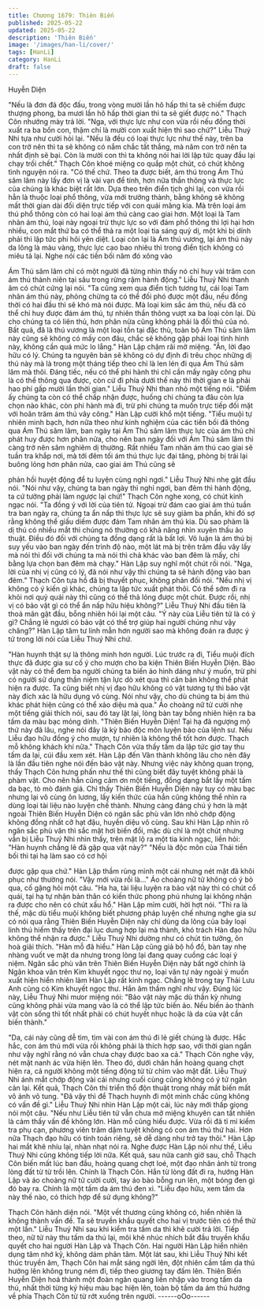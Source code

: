 ```yaml
---
title: Chương 1679: Thiên Biến
published: 2025-05-22
updated: 2025-05-22
description: 'Thiên Biến'
image: '/images/han-li/cover/'
tags: [HanLi]
category: HanLi
draft: false
---
```


Huyễn Diện

"Nếu là đơn đả độc đấu, trong vòng mười lần hô hấp thì ta sẽ
chiếm được thượng phong, ba mươi lần hô hấp thời gian thì ta sẽ
giết được nó."
Thạch Côn nhướng mày trả lời.
"Nga, với thực lực như con vừa rồi nếu đồng thời xuất ra ba bốn
con, thậm chí là mười con xuất hiện thì sao chứ?"
Liễu Thuý Nhi tựa như cười hỏi lại.
"Nếu là đều có loại thực lực như thế này, trên ba con trở nên thì ta
sẽ không có nắm chắc tất thắng, mà năm con trở nên ta nhất định
sẽ bại. Còn là mười con thì ta không nói hai lời lập tức quay đầu
lại chạy trối chết."
Thạch Côn khoé miệng co quắp một chút, có chút không tình
nguyện nói ra.
"Có thế chứ. Theo ta được biết, ám thú trong Ám Thú sâm lâm
này lấy đơn vị là vài vạn để tính, hơn nữa thần thông và thực lực
của chúng là khác biệt rất lớn. Dựa theo trên điển tịch ghi lại, con
vừa rồi hẳn là thuộc loại phổ thông, vừa mới trưởng thành, bằng
không sẽ không mất thời gian dài đối diện trực tiếp với con quái
mãng kia. Mà trên loại ám thú phổ thông còn có hai loại ám thú
càng cao giai hơn. Một loại là Tam nhãn ám thú, loại này ngoại trừ
thực lực so với đám phổ thông thì lợi hại hơn nhiều, con mắt thứ
ba có thể thả ra một loại tia sáng quỷ dị, một khi bị dính phải thì
lập tức phi hôi yên diệt. Loại còn lại là Ám thú vương, lại ám thú
này da lông là màu vàng, thực lực cao bao nhiêu thì trong điển
tịch không có miêu tả lại. Nghe nói các tiền bối năm đó xông vào

Ám Thú sâm lâm chỉ có một người đã từng nhìn thấy nó chỉ huy
vài trăm con ám thú thành niên tại sâu trong rừng rậm hành
động."
Liễu Thuý Nhi thanh âm có chút cứng lại nói.
"Ta cũng xem qua điển tịch tương tự, cái loại Tam nhãn ám thú
này, phỏng chừng ta có thể đối phó được một đầu, nếu đồng thời
có hai đầu thì sẽ khó mà nói được. Mà loại kim sắc ám thú, nếu
đã có thể chỉ huy được đám ám thú, tự nhiên thần thông vượt xa
ba loại còn lại. Dù cho chúng ta có liên thủ, hơn phân nửa cũng
không phải là đối thú của nó. Bất quá, đã là thú vương là một loại
tồn tại đặc thù, toàn bộ Ám Thú sâm lâm này cũng sẽ không có
mấy con đâu, chắc sẽ không gặp phải loại tình hình này, không
cần quá mức lo lắng."
Hàn Lập chậm rãi mở miệng.
"Ân, lời đạo hữu có lý. Chúng ta nguyên bản sẽ không có dự định
đi trêu chọc những dị thú này mà là trong một tháng tiếp theo chỉ
là len lén đi qua Ám Thú sâm lâm mà thôi. Đáng tiếc, nếu có thể
phi hành thì chỉ cần mấy ngày công phu là có thể thông qua được,
còn cứ đi phía dưới thế này thì thời gian e là phải hao phí gấp
mười lần thời gian."
Liễu Thuý Nhi than nhỏ một tiếng nói.
"Điểm ấy chúng ta còn có thể chấp nhận được, huống chi chúng
ta đâu còn lựa chọn nào khác, còn phi hành mà đi, trừ phi chúng
ta muốn trực tiếp đối mặt với hoăn trăm ám thú vây công."
Hàn Lập cười khổ một tiếng.
"Tiểu muội tự nhiên minh bạch, hơn nữa theo như kinh nghiệm
của các tiền bối đã thông qua Ám Thú sâm lâm, ban ngày tại Ám
Thú sâm lâm thực lực của ám thú chỉ phát huy được hơn phân
nửa, cho nên ban ngày đối với Ám Thú sâm lâm thì càng trở nên
sâm nghiêm dị thường. Rất nhiều Tam nhãn ám thú cao giai sẽ
tuần tra khắp nơi, mà tới đêm tối ám thú thực lực đại tăng, phòng
bị trái lại buông lỏng hơn phân nửa, cao giai ám Thú cũng sẽ

phản hồi huyệt động để tu luyện cùng nghỉ ngơi."
Liễu Thuý Nhi nhẹ gật đầu nói.
"Nói như vậy, chúng ta ban ngày thì nghỉ ngơi, ban đêm thì hành
động, ta cứ tưởng phải làm ngược lại chứ!"
Thạch Côn nghe xong, có chút kinh ngạc nói.
"Ta đồng ý với lời của tiên tử. Ngoại trừ đám cao giai ám thú tuần
tra ban ngày ra, chúng ta ẩn nấp thì thực lực sẽ suy giảm ba
phần, khi đó sợ rằng không thể giấu diếm được đám Tam nhãn
ám thú kia. Dù sao phàm là dị thú có nhiều mắt thì chúng nó
thường có khả năng nhìn xuyên thấu ảo thuật. Điều đó đối với
chúng ta đồng dạng rất là bất lợi. Vô luận là ám thú bị suy yếu vào
ban ngày đến trình độ nào, một lát mà bị trên trăm đầu vây lấy mà
nói thì đối với chúng ta mà nói thì chả khác vào ban đêm là mấy,
chi bằng lựa chọn ban đêm mà chạy."
Hàn Lập suy nghĩ một chút rồi nói.
"Nga, lời của nhị vị cũng có lý, đã nói như vậy thì chúng ta sẽ
hành động vào ban đêm."
Thạch Côn tựa hồ đã bị thuyết phục, không phản đối nói.
"Nếu nhị vị không có ý kiến gì khác, chúng ta lập tức xuất phát
thôi. Có thể sớm đi ra khỏi nơi quỷ quái này thì cũng có thể thả
lỏng được một chút. Được rồi, nhị vị có bảo vật gì có thể ẩn nấp
hữu hiệu không?"
Liễu Thuý Nhi đầu tiên là thoả mãn gật đầu, bỗng nhiên hỏi lại
một câu.
"Ý này của Liễu tiên tử là có ý gì? Chẳng lẽ ngươi có bảo vật có
thể trợ giúp hai người chúng như vậy chăng?"
Hàn Lập tâm tư linh mẫn hơn người sao mà không đoán ra được
ý tứ trong lời nói của Liễu Thuý Nhi chứ.

"Hàn huynh thật sự là thông minh hơn người. Lúc trước ra đi, Tiểu
muội đích thực đã được gia sư cố ý cho mượn cho ba kiện Thiên
Biến Huyễn Diện. Bảo vật này có thể đem ba người chúng ta biến
ảo hình dáng như ý muốn, trừ phi có người sử dụng thần niệm tận
lực dò xét qua thì căn bản không thể phát hiện ra được. Ta cũng
biết nhị vị đạo hữu không có vật tương tự thì bảo vật này đích xác
là hữu dụng vô cùng. Nói như vậy, cho dù chúng ta bị ám thú khác
phát hiện cũng có thể xảo diệu mà qua."
Áo choàng nữ tử cười nhẹ một tiếng giải thích nói, sau đó tay lật
lại, lòng bàn tay bỗng nhiên hiện ra ba tấm da màu bạc mỏng
dính.
"Thiên Biến Huyễn Diện! Tại hạ đã ngượng mộ thứ này đã lâu,
nghe nói đây là kỳ bảo độc môn luyện bảo của lệnh sư. Nếu Liễu
đạo hữu đồng ý cho mượn, tự nhiên là không thể tốt hơn được.
Thạch mỗ không khách khí nữa."
Thạch Côn vừa thấy tấm da lập tức giơ tay thu tấm da lại, cúi đầu
xem xét.
Hàn Lập đến Vân thành không lâu cho nên đây là lần đầu tiên
nghe nói đến bảo vật này. Nhưng việc này không quan trọng, thấy
Thạch Côn hưng phấn như thế thì cũng biết đây tuyệt không phải
là phàm vật. Cho nên hắn cũng cảm ơn một tiếng, đồng dạng bắt
lấy một tấm da bạc, tò mò đánh giá.
Chỉ thấy Thiên Biến Huyễn Diện này tuy có màu bạc nhưng lại vô
cùng ôn lương, lấy kiến thức của hắn cũng không thể nhìn ra
dùng loại tài liệu nào luyện chế thành. Nhưng càng đáng chú ý
hơn là mặt ngoài Thiên Biến Huyễn Diện có ngân sắc phù văn lớn
nhỏ chớp động không đồng nhất cỡ hạt đậu, huyền diệu vô cùng.
Sau khi Hàn Lập nhìn rõ ngân sắc phù văn thì sắc mặt hơi biến
đổi, mặc dù chỉ là một chút nhưng vẫn bị Liễu Thuý Nhi nhìn thấy,
trên mặt lộ ra một tia kinh ngạc, liền hỏi:
"Hàn huynh chẳng lẽ đã gặp qua vật này?"
"Nếu là độc môn của Thái tiền bối thì tại hạ làm sao có cơ hội

được gặp qua chứ."
Hàn Lập thầm rùng mình một cái nhưng nét mặt đã khôi phục như
thường nói.
"Vậy mới vừa rồi là..."
Áo choàng nữ tử không có ý bỏ qua, cố gặng hỏi một câu.
"Ha ha, tài liệu luyện ra bảo vật này thì có chút cổ quái, tại hạ tự
nhận bản thân có kiến thức phong phú nhưng lại không nhận ra
được cho nên có chút xấu hổ."
Hàn Lập mỉm cười, hời hợt nói.
"Thì ra là thế, mặc dù tiểu muội không biết phương pháp luyện
chế nhưng nghe gia sư có nói qua rằng Thiên Biến Huyễn Diện
này chỉ dùng da lông của bảy loại linh thú hiếm thấy trên đại lục
dung hợp lại mà thành, khó trách Hàn đạo hữu không thể nhận ra
được."
Liễu Thuý Nhi dường như có chút tin tưởng, ôn hoà giải thích.
"Hàn mỗ đã hiểu."
Hàn Lập cũng giả bộ hồ đồ, bàn tay nhẹ nhàng vuốt ve mặt da
nhưng trong lòng lại đang quay cuồng các loại ý niệm.
Ngân sắc phù văn trên Thiên Biến Huyễn Diện này bất ngờ chính
là Ngân khoa văn trên Kim khuyết ngọc thư nọ, loại văn tự này
ngoài ý muốn xuất hiện hiển nhiên làm Hàn Lập rất kinh ngạc.
Chẳng lẽ trong tay Thải Lưu Anh cũng có Kim khuyết ngọc thư.
Hắn âm thầm nghĩ như vậy.
Đúng lúc này, Liễu Thuý Nhi mưor miệng nói:
"Bảo vật này mặc dù thần kỳ nhưng cũng không phải vừa mang
vào là có thể lập tức biến ảo. Nếu biến ảo thành vật còn sống thì
tốt nhất phải có chút huyết nhục hoặc là da của vật cần biến
thành."

"Da, cái này cũng dễ tìm, tìm vài con ám thú đi lẻ giết chúng là
được. Hắc hắc, con ám thú mới vừa rồi không phải là thích hợp
sao, với thời gian ngắn như vậy nghĩ rằng nó vẫn chưa chạy được
bao xa cả."
Thạch Côn nghe vậy, nét mặt nanh ác vừa hiện lên.
Theo đó, dưới chân hắn hoàng quang chợt hiện ra, cả người
không một tiếng động từ từ chìm vào mặt đất. Liễu Thuý Nhi ánh
mắt chớp động vài cái nhưng cuối cùng cũng không có ý tứ ngăn
cản lại. Kết quả, Thạch Côn thi triển thổ độn thuật trong nháy mắt
biến mất vô ảnh vô tung.
"Đã vậy thì để Thạch huynh đi một mình chắc cũng không có vấn
đề gì."
Liễu Thuý Nhi nhìn Hàn Lập một cái, lúc này mới thấp giọng nói
một câu.
"Nếu như Liễu tiên tử vẫn chưa mở miệng khuyên can tất nhiên là
cảm thấy vấn đề không lớn. Hàn mỗ cũng hiểu được. Vừa rồi đã tỉ
mỉ kiểm tra phụ cạn, phương viên trăm dặm tuyệt không có con
ám thú thứ hai. Hơn nữa Thạch đạo hữu có tính toán riêng, sẽ dễ
dàng như trở tay thôi."
Hàn Lập hai mắt khẽ nhíu lại, nhàn nhạt nói ra.
Nghe được Hàn Lập nói như thế, Liễu Thuý Nhi cũng không tiếp
lời nữa. Kết quả, sau nửa canh giờ sau, chỗ Thạch Côn biến mất
lúc ban đầu, hoàng quang chợt loé, một đạo nhân ảnh từ trong
lòng đất từ từ trồi lên. Chính là Thạch Côn.
Hắn từ lòng đất đi ra, hướng Hàn Lập và áo choàng nữ tử cười
cười, tay áo bào bỗng run lên, một bóng đen gì đó bay ra. Chính
là một tấm da ám thú đen xì.
"Liễu đạo hữu, xem tấm da này thế nào, có thích hợp để sử dụng
không?"

Thạch Côn hãnh diện nói.
"Một vết thương cũng không có, hiển nhiên là không thành vấn
đề. Ta sẽ truyền khẩu quyết cho hai vị trước tiên có thể thử một
lần."
Liễu Thuý Nhi sau khi kiểm tra tấm da thì khẽ cười trả lời.
Tiếp theo, nữ tử này thu tấm da thú lại, môi khẽ nhúc nhích bắt
đầu truyền khẩu quyết cho hai người Hàn Lập và Thạch Côn. Hai
người Hàn Lập hiển nhiên dụng tâm nhớ kỹ, không dám phân
tâm.
Một lát sau, khi Liễu Thuý Nhi kết thúc truyền âm, Thạch Côn hai
mắt sáng ngời lên, đột nhiên cầm tấm da thú hướng lên không
trung ném đi, tiếp theo giương tay đấm lên.
Thiên Biến Huyễn Diện hoá thành một đoàn ngân quang liền nhập
vào trong tấm da thú, nhất thời từng ký hiệu màu bạc hiện lên,
toàn bộ tấm da ám thú hướng về phía Thạch Côn từ từ rớt xuống
trên người.
------oOo------
